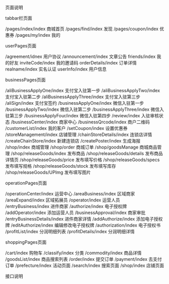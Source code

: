 页面说明

tabbar栏页面

/pages/index/index    商城首页
/pages/find/index     发现
/pages/coupon/index   优惠券
/pages/my/index       我的

userPages页面

/agreement/idnex        用户协议
/announcement/index     文章公告
friends/index           我的好友
inviteCode/index        我的邀请码
orderDetails/index      订单详情
realname/index          实名认证
userInfo/index          用户信息

businessPages页面

/aliBusinessApplyOne/index      支付宝入驻第一步
/aliBusinessApplyTwo/index      支付宝入驻第二步
/aliBusinessApplyThree/index    支付宝入驻第三步
/aliSign/index                  支付宝签约
/businessApplyOne/index         微信入驻第一步
/businessApplyTwo/index         微信入驻第二步
/businessApplyThree/index       微信入驻第三步
/businessApplyFour/index        微信入驻第四步
/review/index                   入驻审核状态
/businessCenter/index           商家中心
/businessQrcode/index           商户二维码
/customerList/index             我的客户
/setCoupon/index                设置优惠券
/storeManagement/index          店铺管理
/chainStoreDetails/index        连锁店详情
/createChainStore/index         新建连锁店
/createPoster/index             生成海报
/shop/index                     商城管理
/shop/order                     商城订单
/shop/goodsManage               商城商品管理
/shop/releaseGoods/index        发布商品
/shop/releaseGoods/details      发布商品详情页
/shop/releaseGoods/price        发布填写价格
/shop/releaseGoods/specs        发布填写规格
/shop/releaseGoods/stock        发布填写库存
/shop/releaseGoods/UPImg        发布填写图片

operationPages页面

/operationCenter/index          运营中心
/areaBusiness/index             区域商家
/areaExpand/index               区域拓展员
/operator/index                 运营人员
/entryBusiness/index            进件商家
/authorize/index                电子授权牌
/addOperator/index              添加运营人员
/businessApproval/index         商家审批
/entryBusinessDetails/index     进件商家详情
/addAuthorize/index             添加电子授权牌
/editAuthorize/index            编辑修改电子授权牌
/authorization/index            电子授权书
/profitList/index               分润明细列表
/profitDetails/index            分润明细详情


shoppingPages页面

/cart/index          购物车
/classify/index      分类
/commodity/index     商品详情
/goodsList/index     商品搜索列表
/order/index         提交订单
/payment/index       去支付订单
/prefecture/index    活动页面
/search/index        搜索页面
/shop/index          店铺页面



接口说明







